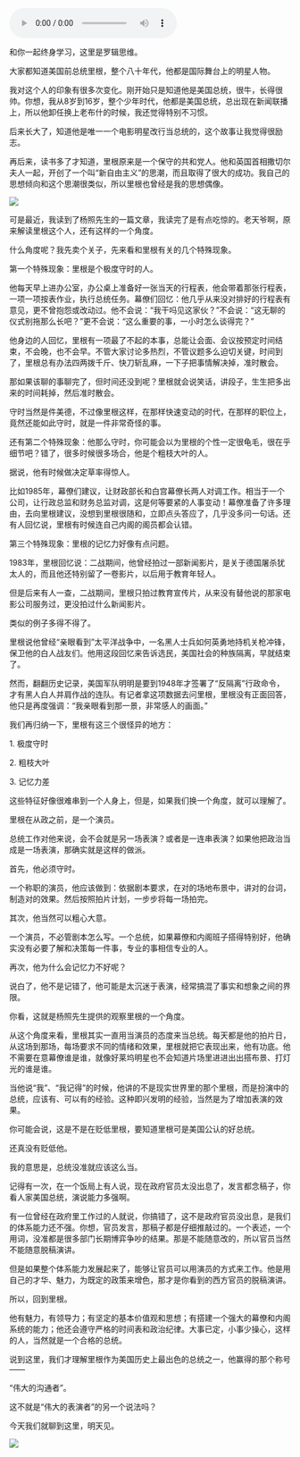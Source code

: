 <audio src="http://igetoss.cdn.igetget.com/mp3/201704/05/201704052317435878055453.mp3" controls="controls">您的浏览器不支持 audio 标签。</audio><p>和你一起终身学习，这里是罗辑思维。&nbsp;</p><p>大家都知道美国前总统里根，整个八十年代，他都是国际舞台上的明星人物。</p><p>我对这个人的印象有很多次变化。刚开始只是知道他是美国总统，很牛，长得很帅。你想，我从8岁到16岁，整个少年时代，他都是美国总统，总出现在新闻联播上，所以他卸任换上老布什的时候，我还觉得特别不习惯。</p><p>后来长大了，知道他是唯一一个电影明星改行当总统的，这个故事让我觉得很励志。</p><p>再后来，读书多了才知道，里根原来是一个保守的共和党人。他和英国首相撒切尔夫人一起，开创了一个叫“新自由主义”的思潮，而且取得了很大的成功。我自己的思想倾向和这个思潮很类似，所以里根也曾经是我的思想偶像。</p><img src="https://piccdn.igetget.com/img/201704/06/201704060001447395221308.jpg" /><p>可是最近，我读到了杨照先生的一篇文章，我读完了是有点吃惊的。老天爷啊，原来解读里根这个人，还有这样的一个角度。</p><p>什么角度呢？我先卖个关子，先来看和里根有关的几个特殊现象。</p><p>第一个特殊现象：里根是个极度守时的人。</p><p>他每天早上进办公室，办公桌上准备好一张当天的行程表，他会带着那张行程表，一项一项按表作业，执行总统任务。幕僚们回忆：他几乎从来没对排好的行程表有意见，更不曾抱怨或改动过。他不会说：“我干吗见这家伙？”不会说：“这无聊的仪式别拖那么长吧？”更不会说：“这么重要的事，一小时怎么谈得完？”</p><p>他身边的人回忆，里根有一项最了不起的本事，总能让会面、会议按预定时间结束，不会晚，也不会早。不管大家讨论多热烈，不管议题多么迫切关键，时间到了，里根总有办法四两拨千斤、快刀斩乱麻，一下子把事情解决掉，准时散会。</p><p>那如果该聊的事聊完了，但时间还没到呢？里根就会说笑话，讲段子，生生把多出来的时间耗掉，然后准时散会。</p><p>守时当然是件美德，不过像里根这样，在那样快速变动的时代，在那样的职位上，竟然还能如此守时，就是一件非常奇怪的事。</p><p>还有第二个特殊现象：他那么守时，你可能会以为里根的个性一定很龟毛，很在乎细节吧？错了，很多时候很多场合，他是个粗枝大叶的人。</p><p>据说，他有时候做决定草率得惊人。</p><p>比如1985年，幕僚们建议，让财政部长和白宫幕僚长两人对调工作。相当于一个公司，让行政总监和财务总监对调，这是何等要紧的人事变动！幕僚准备了许多理由，去向里根建议，没想到里根很随和，立即点头答应了，几乎没多问一句话。还有人回忆说，里根有时候连自己内阁的阁员都会认错。</p><p>第三个特殊现象：里根的记忆力好像有点问题。</p><p>1983年，里根回忆说：二战期间，他曾经拍过一部新闻影片，是关于德国屠杀犹太人的，而且他还特别留了一卷影片，以后用于教育年轻人。</p><p>但是后来有人一查，二战期间，里根只拍过教育宣传片，从来没有替他说的那家电影公司服务过，更没拍过什么新闻影片。</p><p>类似的例子多得不得了。</p><p>里根说他曾经“亲眼看到”太平洋战争中，一名黑人士兵如何英勇地持机关枪冲锋，保卫他的白人战友们。他用这段回忆来告诉选民，美国社会的种族隔离，早就结束了。</p><p>然而，翻翻历史记录，美国军队明明是要到1948年才签署了“反隔离”行政命令，才有黑人白人并肩作战的连队。有记者拿这项数据去问里根，里根没有正面回答，他只是再度强调：“我亲眼看到那一景，非常感人的画面。”</p><p>我们再归纳一下，里根有这三个很怪异的地方：</p><p>1. 极度守时</p><p>2. 粗枝大叶</p><p>3. 记忆力差</p><p>这些特征好像很难串到一个人身上，但是，如果我们换一个角度，就可以理解了。</p><p>里根在从政之前，是一个演员。</p><p>总统工作对他来说，会不会就是另一场表演？或者是一连串表演？如果他把政治当成是一场表演，那确实就是这样的做派。&nbsp;</p><p>首先，他必须守时。</p><p>一个称职的演员，他应该做到：依据剧本要求，在对的场地布景中，讲对的台词，制造对的效果。然后按照拍片计划，一步步将每一场拍完。</p><p>其次，他当然可以粗心大意。</p><p>一个演员，不必管剧本怎么写。一个总统，如果幕僚和内阁班子搭得特别好，他确实没有必要了解和决策每一件事，专业的事相信专业的人。</p><p>再次，他为什么会记忆力不好呢？</p><p>说白了，他不是记错了，他可能是太沉迷于表演，经常搞混了事实和想象之间的界限。</p><p>你看，这就是杨照先生提供的观察里根的一个角度。</p><p>从这个角度来看，里根其实一直用当演员的态度来当总统。每天都是他的拍片日，从这场到那场，每场要求不同的情绪和效果，里根就把它表现出来，他有功底。他不需要在意幕僚谁是谁，就像好莱坞明星也不会知道片场里进进出出搭布景、打灯光的谁是谁。</p><p>当他说“我”、“我记得”的时候，他讲的不是现实世界里的那个里根，而是扮演中的总统，应该有、可以有的经验。这种即兴发明的经验，当然是为了增加表演的效果。</p><p>你可能会说，这是不是在贬低里根，要知道里根可是美国公认的好总统。</p><p>还真没有贬低他。</p><p>我的意思是，总统没准就应该这么当。</p><p>记得有一次，在一个饭局上有人说，现在政府官员太没出息了，发言都念稿子，你看人家美国总统，演说能力多强啊。</p><p>有一位曾经在政府里工作过的人就说，你搞错了，这不是政府官员没出息，是我们的体系能力还不强。你想，官员发言，那稿子都是仔细推敲过的。一个表述，一个用词，没准都是很多部门长期博弈争吵的结果。那是不能随意改的，所以官员当然不能随意脱稿演讲。</p><p>但是如果整个体系能力发展起来了，能够让官员可以用演员的方式来工作。他是用自己的才华、魅力，为既定的政策来增色，那才是你看到的西方官员的脱稿演讲。</p><p>所以，回到里根。</p><p>他有魅力，有领导力；有坚定的基本价值观和思想；有搭建一个强大的幕僚和内阁系统的能力；他还会遵守严格的时间表和政治纪律。大事已定，小事少操心，这样的人，当然就是一个合格的总统。</p><p>说到这里，我们才理解里根作为美国历史上最出色的总统之一，他赢得的那个称号——</p><p>“伟大的沟通者”。</p><p>这不就是“伟大的表演者”的另一个说法吗？</p><p>今天我们就聊到这里，明天见。</p><img src="https://piccdn.igetget.com/img/201704/05/201704052351517401393307.jpg" />